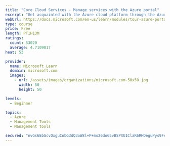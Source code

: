 ```yaml
---
title: "Core Cloud Services - Manage services with the Azure portal"
excerpt: "Get acquainted with the Azure cloud platform through the Azure portal, where you create and manage all of your Azure resources."
webUrl: https://docs.microsoft.com/en-us/learn/modules/tour-azure-portal/
type: course
price: Free
length: PT1H13M
ratings:
  count: 53020
  average: 4.7109017
heat: 53

provider:
  name: Microsoft Learn
  domain: microsoft.com
  images:
    - url: /assets/images/organizations/microsoft.com-50x50.jpg
      width: 50
      height: 50

levels:
  - Beginner

topics:
  - Azure
  - Management Tools
  - Management tools

secured: "nvGs6EbGcvOxguCnbG3dQ3oW8l+P+mo26do65vBSPXU1ClaR6RHDeguPys9FeqIiWFvE5VXrdaEdETNWkqDU17E+hbggRxneeT7ZdHjJ0Rvn6H+65Zp2bZ90FEG4QTkIo21TNz9x5qha46RccWxFGlseOqd1UvFjnMbyH1ZdlmWN2BkLKLS1ogOpvR7WicXpP9WBmCZ2ilArIdkBwalvWYkNuZS5wZYy/14Lv+gP5b0zfeom9sFHXFI0IUIXP3GcxUcb1x+CEtZvo7Sh5DsNMd7xfbLZ7t3DPz43NHJhSXNGHQd0ty1MZtWxO5VqNvFm8gXa7E8J9FeMkCZy6+DzTRmhfW9zLQh3OKdoG6GTFhr6S0TEzyhdqwGCNOkfrQ2FptjzQ9OEDJO/kvm7TFMaUF0xpHJQmnDErFL5TYJoJtyX66Q5CcsbUBVQf/BtFkVD;MXfbOjtOUHfq/9uYx4KMuQ=="
---
```


